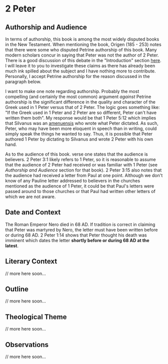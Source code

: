 # 2 Peter

## Authorship and Audience

In terms of authorship, this book is among the most widely disputed books in the New Testament. When mentioning the book, Origen (185 - 253) notes that there were some who disputed Petrine authorship of this book. Many modern scholars concur in saying that Peter was not the author of 2 Peter. There is a good discussion of this debate in the "Introduction" section [here](https://bible.org/seriespage/second-peter-introduction-argument-and-outline). I will leave it to you to investigate these claims as there has already been much ink spilled about the subject and I have nothing more to contribute. Personally, I accept Petrine authorship for the reason discussed in the paragraph below.

I want to make one note regarding authorship. Probably the most compelling (and certainly the most common) argument *against* Petrine authorship is the significant difference in the quality and character of the Greek used in 1 Peter versus that of 2 Peter. The logic goes something like: "If the Greek used in 1 Peter and 2 Peter are so different, Peter can't have written them both". My response would be that 1 Peter 5:12 which implies that Silvanus was an [amenuensis](https://wikipedia.org/wiki/Amanuensis) who wrote what Peter dictated. As such, Peter, who may have been more eloquent in speech than in writing, could simply speak the things he wanted to say. Thus, it is possible that Peter authored 1 Peter by dictating to Silvanus and wrote 2 Peter with his own hand.

As to the audience of this book. verse one states that the audience is believers. 2 Peter 3:1 likely refers to 1 Peter, so it is reasonable to assume that the audience of 2 Peter had received or was familiar with 1 Peter (see *Authorship and Audience* section for that book). 2 Peter 3:15 also notes that the audience had received a letter from Paul at one point. Although we don't know of any Pauline letter addressed to believers in the churches mentioned as the audience of 1 Peter, it could be that Paul's letters were passed around to those churches or that Paul had written other letters of which we are not aware.

## Date and Context

The Roman Emperor Nero died in 68 AD. If tradition is correct in claiming that Peter was martyred by Nero, the letter must have been written before or during 68 AD. 2 Peter 1:14 shows that Peter thought his death was imminent which dates the letter **shortly before or during 68 AD at the latest**.

## Literary Context
// more here soon...

## Outline
// more here soon...

## Theological Theme
// more here soon...

## Observations
// more here soon...

